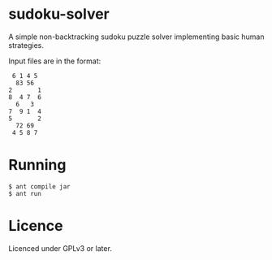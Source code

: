 sudoku-solver
=============

A simple non-backtracking sudoku puzzle solver implementing basic human
strategies.

Input files are in the format:

     6 1 4 5 
      83 56  
    2       1
    8  4 7  6
      6   3  
    7  9 1  4
    5       2
      72 69  
     4 5 8 7 

Running
=======

    $ ant compile jar
    $ ant run

Licence
=======

Licenced under GPLv3 or later.
